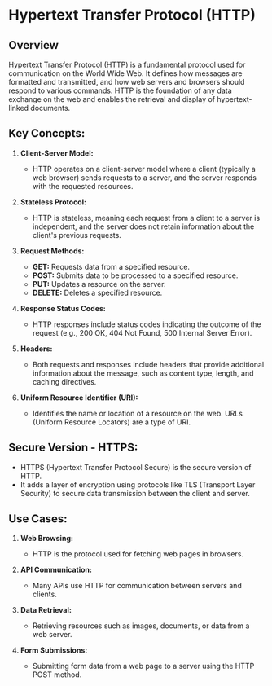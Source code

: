 # Hypertext Transfer Protocol (HTTP)

## Overview

Hypertext Transfer Protocol (HTTP) is a fundamental protocol used for communication on the World Wide Web. It defines how messages are formatted and transmitted, and how web servers and browsers should respond to various commands. HTTP is the foundation of any data exchange on the web and enables the retrieval and display of hypertext-linked documents.

## Key Concepts:

1. **Client-Server Model:**
   - HTTP operates on a client-server model where a client (typically a web browser) sends requests to a server, and the server responds with the requested resources.

2. **Stateless Protocol:**
   - HTTP is stateless, meaning each request from a client to a server is independent, and the server does not retain information about the client's previous requests.

3. **Request Methods:**
   - **GET:** Requests data from a specified resource.
   - **POST:** Submits data to be processed to a specified resource.
   - **PUT:** Updates a resource on the server.
   - **DELETE:** Deletes a specified resource.

4. **Response Status Codes:**
   - HTTP responses include status codes indicating the outcome of the request (e.g., 200 OK, 404 Not Found, 500 Internal Server Error).

5. **Headers:**
   - Both requests and responses include headers that provide additional information about the message, such as content type, length, and caching directives.

6. **Uniform Resource Identifier (URI):**
   - Identifies the name or location of a resource on the web. URLs (Uniform Resource Locators) are a type of URI.

## Secure Version - HTTPS:

- HTTPS (Hypertext Transfer Protocol Secure) is the secure version of HTTP.
- It adds a layer of encryption using protocols like TLS (Transport Layer Security) to secure data transmission between the client and server.

## Use Cases:

1. **Web Browsing:**
   - HTTP is the protocol used for fetching web pages in browsers.

2. **API Communication:**
   - Many APIs use HTTP for communication between servers and clients.

3. **Data Retrieval:**
   - Retrieving resources such as images, documents, or data from a web server.

4. **Form Submissions:**
   - Submitting form data from a web page to a server using the HTTP POST method.
